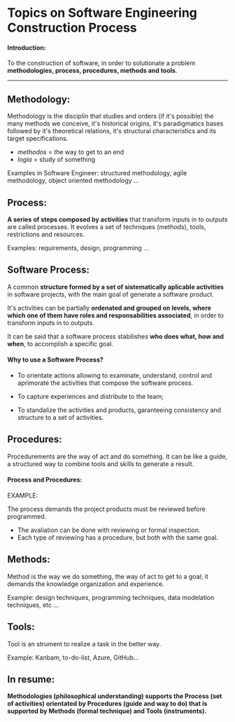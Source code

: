 # Topics on Software Engineering Construction Process

#### Introduction:

To the construction of software, in order to solutionate a problem <b>methodologies, process, procedures, methods and tools</b>.

<hr>

## Methodology:

Methodology is the disciplin that studies and orders (if it's possible) the many methods we conceive, it's historical origins, it's 
paradigmatics bases followed by it's theoretical relations, it's structural characteristics and its target specifications.
- <em>methodos</em> = the way to get to an end
- <em>logia</em> = study of something

Examples in Software Engineer: structured methodology, agile methodology, object oriented methodology ...

## Process:

<b>A series of steps composed by activities</b> that transform inputs in to outputs are called processes. 
It evolves a set of techniques (methods), tools, restrictions and resources.

Examples: requirements, design, programming ...

## Software Process:

A common <b>structure formed by a set of sistematically aplicable activities</b> in software projects, with the main goal of generate a software product.

It's activities can be partially <b>ordenated and grouped on levels, where which one of them have roles and responsabilities associated</b>, in order to transform inputs in to outputs.

It can be said that a software process stabilishes <b>who does what, how and when</b>, to accomplish a specific goal.

#### Why to use a Software Process?

- To orientate actions allowing to examinate, understand, control and aprimorate the activities that compose the software process.

- To capture experiences and distribute to the team;

- To standalize the activities and products, garanteeing consistency and structure to a set of activities.

## Procedures:

Procedurements are the way of act and do something. It can be like a guide, a structured way to combine tools and skills to generate a result.

#### Process and Procedures:

EXAMPLE:

The process demands the project products must be reviewed before programmed.
- The avaliation can be done with reviewing or formal inspection.
- Each type of reviewing has a procedure, but both with the same goal.


## Methods:

Method is the way we do something, the way of act to get to a goal; it demands the knowledge organization and experience.

Example: design techniques, programming techniques, data modelation techniques, etc ...

## Tools:

Tool is an strument to realize a task in the better way.

Example: Kanbam, to-do-list, Azure, GitHub...


## In resume:

<b> Methodologies (philosophical understanding) supports the Process (set of activities) orientated by Procedures (guide and way to do) that is supported by Methods (formal technique) and Tools (instruments). </b>